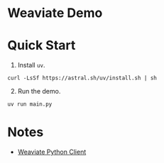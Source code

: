 # Weaviate Demo

# Quick Start

1. Install `uv`.

```
curl -LsSf https://astral.sh/uv/install.sh | sh
```

2. Run the demo.

```
uv run main.py
```

# Notes
- [Weaviate Python Client](https://weaviate.io/developers/weaviate/client-libraries/python)
